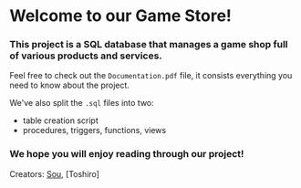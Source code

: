 # Welcome to our Game Store!
### This project is a SQL database that manages a game shop full of various products and services.

Feel free to check out the `Documentation.pdf` file, it consists everything you need to know about the project.

We've also split the `.sql` files into two:
* table creation script
* procedures, triggers, functions, views

### We hope you will enjoy reading through our project!

Creators: [Sou](https://github.com/Sou00), [Toshiro]
